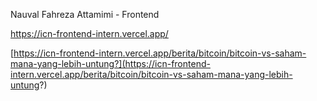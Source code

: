 Nauval Fahreza Attamimi - Frontend

https://icn-frontend-intern.vercel.app/

[https://icn-frontend-intern.vercel.app/berita/bitcoin/bitcoin-vs-saham-mana-yang-lebih-untung?](https://icn-frontend-intern.vercel.app/berita/bitcoin/bitcoin-vs-saham-mana-yang-lebih-untung?)
